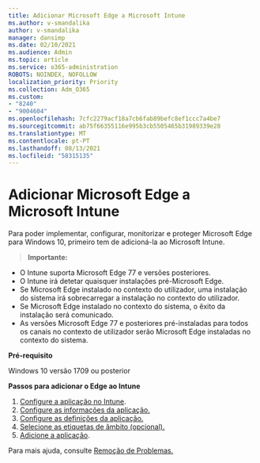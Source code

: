 ```yaml
---
title: Adicionar Microsoft Edge a Microsoft Intune
ms.author: v-smandalika
author: v-smandalika
manager: dansimp
ms.date: 02/10/2021
ms.audience: Admin
ms.topic: article
ms.service: o365-administration
ROBOTS: NOINDEX, NOFOLLOW
localization_priority: Priority
ms.collection: Adm_O365
ms.custom:
- "8240"
- "9004604"
ms.openlocfilehash: 7cfc2279acf18a7cb6fab89befc8ef1ccc7a4be7
ms.sourcegitcommit: ab75f66355116e995b3cb5505465b31989339e28
ms.translationtype: MT
ms.contentlocale: pt-PT
ms.lasthandoff: 08/13/2021
ms.locfileid: "58315135"
---
```

# <a name="add-microsoft-edge-to-microsoft-intune"></a>Adicionar Microsoft Edge a Microsoft Intune

Para poder implementar, configurar, monitorizar e proteger Microsoft Edge para Windows 10, primeiro tem de adicioná-la ao Microsoft Intune.

> **Importante:**
- O Intune suporta Microsoft Edge 77 e versões posteriores.
- O Intune irá detetar quaisquer instalações pré-Microsoft Edge.
- Se Microsoft Edge instalado no contexto do utilizador, uma instalação do sistema irá sobrecarregar a instalação no contexto do utilizador.
- Se Microsoft Edge instalado no contexto do sistema, o êxito da instalação será comunicado.
- As versões Microsoft Edge 77 e posteriores pré-instaladas para todos os canais no contexto de utilizador serão Microsoft Edge instaladas no contexto do sistema.

**Pré-requisito**

Windows 10 versão 1709 ou posterior

**Passos para adicionar o Edge ao Intune**

1. [Configure a aplicação no Intune](https://docs.microsoft.com/mem/intune/apps/apps-windows-edge).
2. [Configure as informações da aplicação.](https://docs.microsoft.com/mem/intune/apps/apps-windows-edge)
3. [Configure as definições da aplicação.](https://docs.microsoft.com/mem/intune/apps/apps-windows-edge)
4. [Selecione as etiquetas de âmbito (opcional).](https://docs.microsoft.com/mem/intune/apps/apps-windows-edge)
5. [Adicione a aplicação](https://docs.microsoft.com/mem/intune/apps/apps-windows-edge).

Para mais ajuda, consulte [Remoção de Problemas.](https://docs.microsoft.com/mem/intune/apps/apps-windows-edge)





